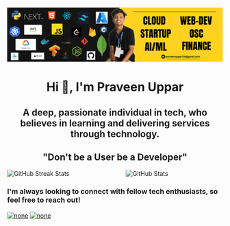 ![Banner](https://github.com/PraveenUppar/PraveenUppar/blob/289c408318e8664d45c1fd3a6e626f3c5538e9c0/Personal%20LinkedIn%20Banner%203.png)
<h1 align="center">Hi 👋, I'm Praveen Uppar</h1>
<h2 align="center">A deep, passionate individual in tech, who believes in learning and delivering services through technology.</h2>
<h2 align="center">"Don't be a User be a Developer"</h2>

<div style="display: flex; justify-content: space-between;">
  <img src="https://github-readme-streak-stats.herokuapp.com/?user=PraveenUppar&theme=dark&hide_border=false" alt="GitHub Streak Stats" style="width: 47%;" />
  <img src="https://github-readme-stats.vercel.app/api?username=PraveenUppar&show_icons=true&count_private=true&hide_border=true" alt="GitHub Stats" style="width: 45%;" />
</div>


<h3 align="left">I'm always looking to connect with fellow tech enthusiasts, so feel free to reach out!</h3>

<p align="left">
<a href="https://linkedin.com/in/none" target="https://www.linkedin.com/in/praveen-uppar-5b0565277/"><img align="center" src="https://raw.githubusercontent.com/rahuldkjain/github-profile-readme-generator/master/src/images/icons/Social/linked-in-alt.svg" alt="none" height="30" width="40" /></a>
<a href="https://www.leetcode.com/none" target="https://leetcode.com/u/praveenuppar718/"><img align="center" src="https://raw.githubusercontent.com/rahuldkjain/github-profile-readme-generator/master/src/images/icons/Social/leet-code.svg" alt="none" height="30" width="40" /></a>
</p>
